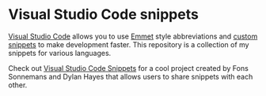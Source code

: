 # Visual Studio Code snippets

[Visual Studio Code](https://code.visualstudio.com) allows you to use [Emmet](http://emmet.io/) style abbreviations and [custom snippets](https://code.visualstudio.com/Docs/editor/editingevolved#_snippets) to make development faster. This repository is a collection of my snippets for various languages.

Check out [Visual Studio Code Snippets](http://visualstudiocodesnippets.com/) for a cool project created by Fons Sonnemans and Dylan Hayes that allows users to share snippets with each other.
